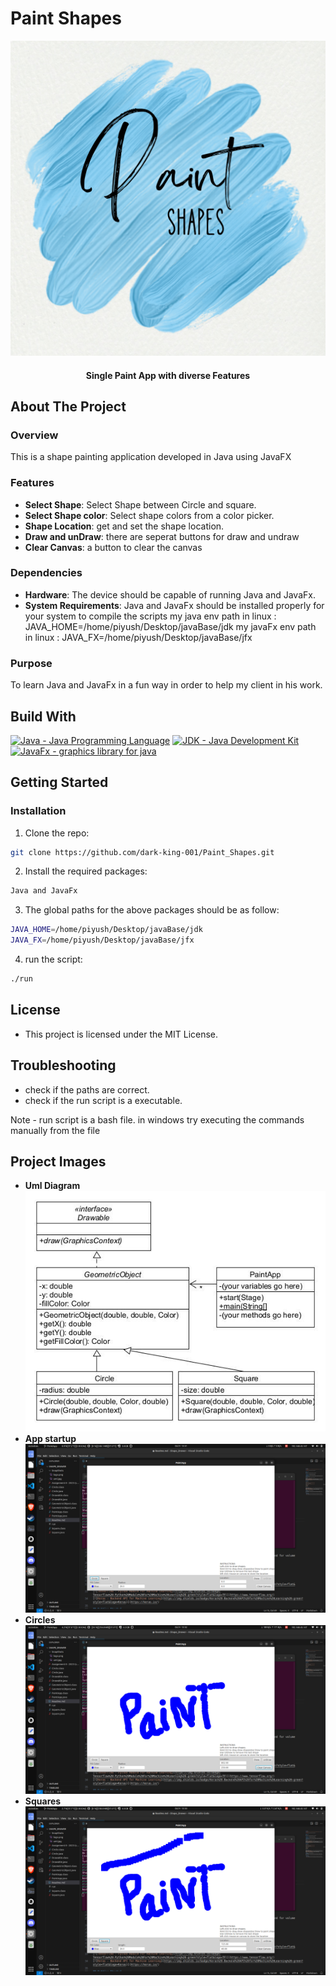 # Paint Shapes
<p align="center">
  <img src="https://github.com/dark-king-001/Paint_Shapes/blob/main/SnapShots/logo.png" alt="Shape Paint" />
</p>

<p align="center">
  <h4 align="center">Single Paint App with diverse Features</h4>
</p>


## About The Project

### Overview

This is a shape painting application developed in Java using JavaFX 

### Features

- **Select Shape**: Select Shape between Circle and square.
- **Select Shape color**: Select shape colors from a color picker.
- **Shape Location**: get and set the shape location.
- **Draw and unDraw**: there are seperat buttons for draw and undraw
- **Clear Canvas**: a button to clear the canvas

### Dependencies

- **Hardware**: The device should be capable of running Java and JavaFx.
- **System Requirements**: Java and JavaFx should be installed properly for your system to compile the scripts
my java env path in linux : JAVA_HOME=/home/piyush/Desktop/javaBase/jdk
my javaFx env path in linux : JAVA_FX=/home/piyush/Desktop/javaBase/jfx


### Purpose

To learn Java and JavaFx in a fun way in order to help my client in his work.

## Build With
[![Java - Java Programming Language](https://img.shields.io/badge/Java%20-Java%20Programming%20Language%20-green?style=flat&logo=Java)](https://www.w3schools.com/java/)
[![JDK - Java Development Kit](https://img.shields.io/badge/JDK%20-Java%20Development%20Kit%20-green?style=flat&logo=Jdk)](https://www.java.com/en/)
[![JavaFx - graphics library for java](https://img.shields.io/badge/JavaFx%20-graphics%20library%20for%20java%20-green?style=flat&logo=jfx)](https://openjfx.io/)

## Getting Started

### Installation

1. Clone the repo: 
```sh
git clone https://github.com/dark-king-001/Paint_Shapes.git
```
2. Install the required packages:
```sh
Java and JavaFx
```
3. The global paths for the above packages should be as follow: 
```sh
JAVA_HOME=/home/piyush/Desktop/javaBase/jdk
JAVA_FX=/home/piyush/Desktop/javaBase/jfx
```
4. run the script: 
```sh
./run
```

## License
* This project is licensed under the MIT License.

## Troubleshooting
* check if the paths are correct.
* check if the run script is a executable.

Note - run script is a bash file. in windows try executing the commands manually from the file

## Project Images

- **Uml Diagram**
  ![App Startup](https://github.com/dark-king-001/Paint_Shapes/blob/main/SnapShots/uml.jpg)
- **App startup**
  ![App Startup](https://github.com/dark-king-001/Paint_Shapes/blob/main/SnapShots/App_Startup.png)
- **Circles**
  ![App Startup](https://github.com/dark-king-001/Paint_Shapes/blob/main/SnapShots/Circles.png)
- **Squares**
  ![App Startup](https://github.com/dark-king-001/Paint_Shapes/blob/main/SnapShots/Squares.png)
